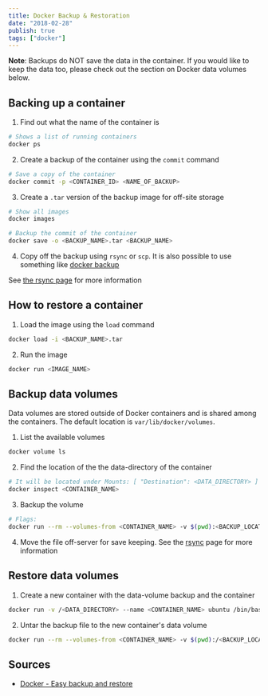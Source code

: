 ```yaml
---
title: Docker Backup & Restoration
date: "2018-02-28"
publish: true
tags: ["docker"]
---
```


**Note**: Backups do NOT save the data in the container. If you would like to keep the data too, please check out the section on Docker data volumes below.

## Backing up a container

1. Find out what the name of the container is

```bash
# Shows a list of running containers
docker ps
```

2. Create a backup of the container using the `commit` command

```bash
# Save a copy of the container
docker commit -p <CONTAINER_ID> <NAME_OF_BACKUP>
```

3. Create a `.tar` version of the backup image for off-site storage

```bash
# Show all images
docker images

# Backup the commit of the container
docker save -o <BACKUP_NAME>.tar <BACKUP_NAME>
```

4. Copy off the backup using `rsync` or `scp`. It is also possible to use something like [docker backup](https://hub.docker.com/r/boombatower/docker-backup/)

See [the rsync page](server/rsync) for more information

## How to restore a container

1. Load the image using the `load` command

```bash
docker load -i <BACKUP_NAME>.tar
```

2. Run the image

```bash
docker run <IMAGE_NAME>
```

## Backup data volumes

Data volumes are stored outside of Docker containers and is shared among the containers. The default location is `var/lib/docker/volumes`.

1. List the available volumes

```bash
docker volume ls
```

2. Find the location of the the data-directory of the container

```bash
# It will be located under Mounts: [ "Destination": <DATA_DIRECTORY> ]
docker inspect <CONTAINER_NAME>
```

3. Backup the volume

```bash
# Flags:
docker run --rm --volumes-from <CONTAINER_NAME> -v $(pwd):<BACKUP_LOCATION> ubuntu tar cvf /<BACKUP_LOCATION>/<BACKUP_NAME>.tar /<DATA_DIRECTORY>
```

4. Move the file off-server for save keeping. See the [rsync]() page for more information

## Restore data volumes

1. Create a new container with the data-volume backup and the container

```bash
docker run -v /<DATA_DIRECTORY> --name <CONTAINER_NAME> ubuntu /bin/bash
```

2. Untar the backup file to the new container's data volume

```bash
docker run --rm --volumes-from <CONTAINER_NAME> -v $(pwd):/<BACKUP_LOCATION> ubuntu bash -c "cd /<DATA_DIRECTORY> && tar vxf /<BACKUP_DIRECTORY>/<BACKUP_FILE>.tar --strip 1"
```

## Sources

- [Docker - Easy backup and restore](https://bobcares.com/blog/docker-backup/2/)
